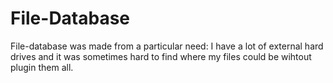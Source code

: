 # File-Database

File-database was made from a particular need: I have a lot of external hard drives and it was sometimes hard to find where my files could be wihtout plugin them all. 
